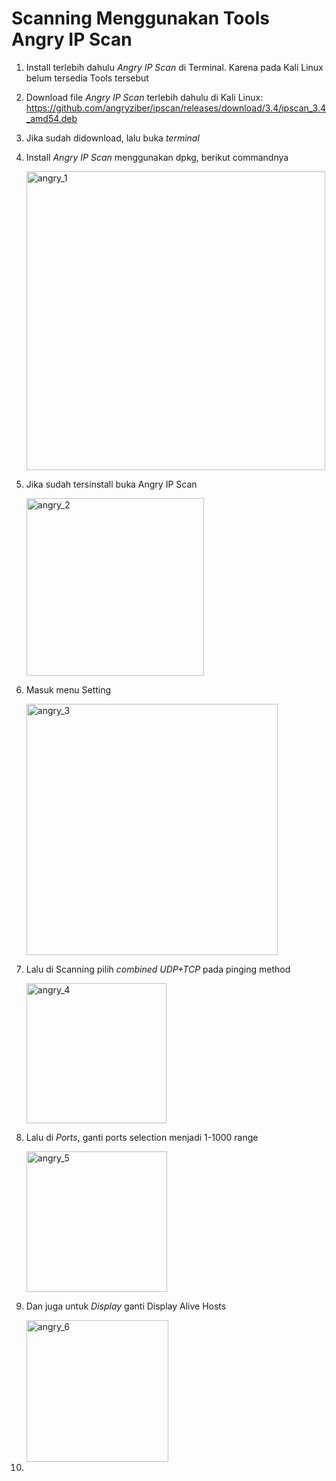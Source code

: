 # Scanning Menggunakan Tools Angry IP Scan

1. Install terlebih dahulu *Angry IP Scan* di Terminal. Karena pada Kali Linux belum tersedia Tools tersebut

2. Download file *Angry IP Scan* terlebih dahulu di Kali Linux:
   https://github.com/angryziber/ipscan/releases/download/3.4/ipscan_3.4_amd54.deb

3. Jika sudah didownload, lalu buka *terminal*

4. Install *Angry IP Scan* menggunakan dpkg, berikut commandnya

   <img width="478" alt="angry_1" src="https://github.com/user-attachments/assets/02aa6a14-00b8-4f68-9e90-c97b9efc0185">

5. Jika sudah tersinstall buka Angry IP Scan

   <img width="284" alt="angry_2" src="https://github.com/user-attachments/assets/d9d4d204-2df8-43c2-b2ff-bd1ef4f299b7">

6. Masuk menu Setting

   <img width="402" alt="angry_3" src="https://github.com/user-attachments/assets/73805766-a3c5-4ded-89d0-f29518c7b1de">

7. Lalu di Scanning pilih *combined UDP+TCP* pada pinging method

   <img width="224" alt="angry_4" src="https://github.com/user-attachments/assets/489ff34d-b057-4b55-816d-2b3329dd829a">

8. Lalu di *Ports*, ganti ports selection menjadi 1-1000 range

   <img width="225" alt="angry_5" src="https://github.com/user-attachments/assets/fd09de8c-f137-4096-9a5f-66da9e1ddb02">

9. Dan juga untuk *Display* ganti Display Alive Hosts

    <img width="227" alt="angry_6" src="https://github.com/user-attachments/assets/689169ae-5742-4200-beaf-01b206b04d8f">

10. 

